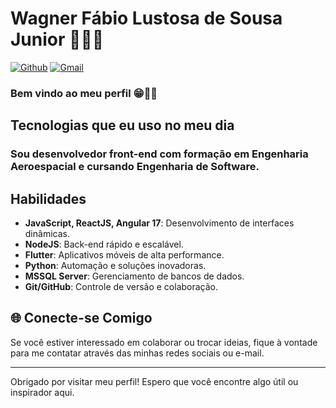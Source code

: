 # Wagner Fábio Lustosa de Sousa Junior 👨🏾‍💻

[![Github](https://img.shields.io/badge/GitHub-100000?style=for-the-badge&logo=github&logoColor=white)](https://github.com/wagnerlustosajr) 
[![Gmail](https://img.shields.io/badge/Gmail-D14836?style=for-the-badge&logo=gmail&logoColor=white&link=mailto:wagnerlustosa@icloud.com)](mailto:wagnerlustosa@icloud.com)

### Bem vindo ao meu perfil 😁✋🏾

## Tecnologias que eu uso no meu dia

### Sou desenvolvedor front-end com formação em Engenharia Aeroespacial e cursando Engenharia de Software.

## Habilidades

- **JavaScript, ReactJS, Angular 17**: Desenvolvimento de interfaces dinâmicas.
- **NodeJS**: Back-end rápido e escalável.
- **Flutter**: Aplicativos móveis de alta performance.
- **Python**: Automação e soluções inovadoras.
- **MSSQL Server**: Gerenciamento de bancos de dados.
- **Git/GitHub**: Controle de versão e colaboração.

## 🌐 Conecte-se Comigo

Se você estiver interessado em colaborar ou trocar ideias, fique à vontade para me contatar através das minhas redes sociais ou e-mail.

---

Obrigado por visitar meu perfil! Espero que você encontre algo útil ou inspirador aqui.
